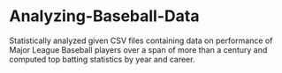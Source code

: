 # Analyzing-Baseball-Data

Statistically analyzed given CSV files containing data on performance of Major League Baseball players over a span of more than a century and computed top batting statistics by year and career. 
